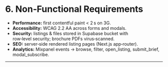 # 6. Non‑Functional Requirements

* **Performance:** first contentful paint < 2 s on 3G.
* **Accessibility:** WCAG 2.2 AA across forms and modals.
* **Security:** listings & files stored in Supabase bucket with row‑level security; brochure PDFs virus‑scanned.
* **SEO:** server‑side rendered listing pages (Next.js app‑router).
* **Analytics:** Mixpanel events → browse, filter, open\_listing, submit\_brief, modal\_subscribe.

---
